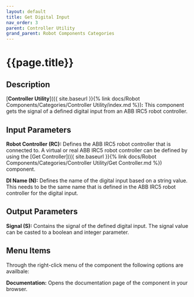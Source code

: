 ```yaml
---
layout: default
title: Get Digital Input
nav_order: 3
parent: Controller Utility
grand_parent: Robot Components Categories
---
```


# **{{page.title}}**

## **Description**

[**Controller Utility**]({{ site.baseurl }}{% link docs/Robot Components/Categories/Controller Utility/index.md %})**:** This component gets the signal of a defined digital input from an ABB IRC5 robot controller.

## **Input Parameters**

**Robot Controller (RC):** Defines the ABB IRC5 robot controller that is connected to. A virtual or real ABB IRC5 robot controller can be defined by using the [Get Controller]({{ site.baseurl }}{% link docs/Robot Components/Categories/Controller Utility/Get Controller.md %}) component.

**DI Name (N):** Defines the name of the digital input based on a string value. This needs to be the same name that is defined in the ABB IRC5 robot controller for the digital input.

## **Output Parameters**

**Signal (S):** Contains the signal of the defined digital input. The signal value can be casted to a boolean and integer parameter. 

## **Menu Items**

Through the right-click menu of the component the following options are availbale:

**Documentation:** Opens the documentation page of the component in your browser.
